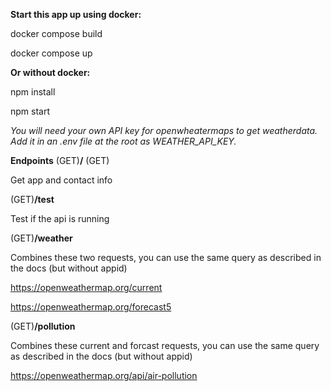 **Start this app up using docker:**

docker compose build

docker compose up

**Or without docker:**

npm install

npm start

*You will need your own API key for openwheatermaps to get weatherdata. Add it in an .env file at the root as WEATHER_API_KEY.*

**Endpoints**
(GET)**/** (GET)

Get app and contact info

(GET)**/test**

Test if the api is running

(GET)**/weather**

Combines these two requests, you can use the same query as described in the docs (but without appid)

https://openweathermap.org/current

https://openweathermap.org/forecast5

(GET)**/pollution**

Combines these current and forcast requests, you can use the same query as described in the docs (but without appid)

https://openweathermap.org/api/air-pollution
